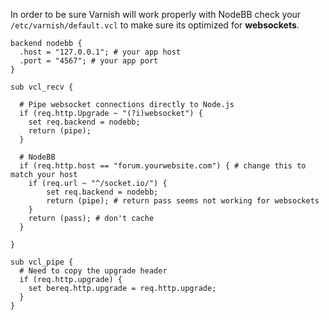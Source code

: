 In order to be sure Varnish will work properly with NodeBB check your ```/etc/varnish/default.vcl``` to make sure its optimized for **websockets**.

```varnish
backend nodebb {
  .host = "127.0.0.1"; # your app host
  .port = "4567"; # your app port
}

sub vcl_recv {

  # Pipe websocket connections directly to Node.js
  if (req.http.Upgrade ~ "(?i)websocket") {
    set req.backend = nodebb;
    return (pipe);
  }

  # NodeBB
  if (req.http.host == "forum.yourwebsite.com") { # change this to match your host
    if (req.url ~ "^/socket.io/") {
        set req.backend = nodebb;
        return (pipe); # return pass seems not working for websockets
    }
    return (pass); # don't cache
  }

}

sub vcl_pipe {
  # Need to copy the upgrade header
  if (req.http.upgrade) {
    set bereq.http.upgrade = req.http.upgrade;
  }
}
```